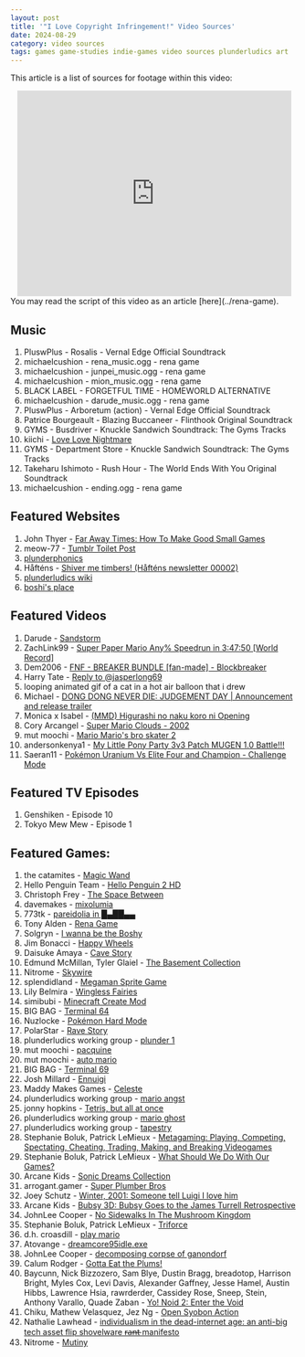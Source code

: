```yaml
---
layout: post
title: '"I Love Copyright Infringement!" Video Sources'
date: 2024-08-29
category: video sources
tags: games game-studies indie-games video sources plunderludics art
---
```

This article is a list of sources for footage within this video:
<center><iframe width="480" height="360" src="https://www.youtube.com/embed/qRCc7l56mfg" title="I Love Copyright Infringement!" frameborder="0" allow="accelerometer; autoplay; clipboard-write; encrypted-media; gyroscope; picture-in-picture; web-share" referrerpolicy="strict-origin-when-cross-origin" allowfullscreen></iframe></center>
You may read the script of this video as an article [here](../rena-game).

## Music
01. PluswPlus - Rosalis - Vernal Edge Official Soundtrack
02. michaelcushion - rena_music.ogg - rena game
03. michaelcushion - junpei_music.ogg - rena game
04. michaelcushion - mion_music.ogg - rena game
05. BLACK LABEL - FORGETFUL TIME - HOMEWORLD ALTERNATIVE
06. michaelcushion - darude_music.ogg - rena game
07. PluswPlus - Arboretum (action) - Vernal Edge Official Soundtrack
08. Patrice Bourgeault - Blazing Buccaneer - Flinthook Original Soundtrack
09. GYMS - Busdriver - Knuckle Sandwich Soundtrack: The Gyms Tracks
10. kiichi - [Love Love Nightmare](https://www.nicovideo.jp/watch/sm4518874)
11. GYMS - Department Store - Knuckle Sandwich Soundtrack: The Gyms Tracks
12. Takeharu Ishimoto - Rush Hour - The World Ends With You Original Soundtrack
13. michaelcushion - ending.ogg - rena game

## Featured Websites
01. John Thyer - [Far Away Times: How To Make Good Small Games](https://farawaytimes.blogspot.com/2023/02/how-to-make-good-small-games.html) 
02. meow-77 - [Tumblr Toilet Post](https://www.tumblr.com/meow-77/697034126917828608)
03. [plunderphonics](https://www.plunderphonics.com/)
04. Håfténs - [Shiver me timbers! (Håfténs newsletter 00002)](https://www.patreon.com/posts/107828383)
05. [plunderludics wiki](https://plunderludics.github.io/)
06. [boshi's place](https://boshis-place.github.io/)

## Featured Videos
01. Darude - [Sandstorm](https://www.youtube.com/watch?v=y6120QOlsfU)
02. ZachLink99 - [Super Paper Mario Any% Speedrun in 3:47:50 [World Record]](https://www.youtube.com/watch?v=9-pJTSEoa0Q)
03. Dem2006 - [FNF - BREAKER BUNDLE [fan-made] - Blockbreaker](https://www.youtube.com/watch?v=qHrRBV1jjA0)
04. Harry Tate - [Reply to @jasperlong69](https://www.tiktok.com/@harry.tate/video/6888197899365272833)
05. looping animated gif of a cat in a hot air balloon that i drew
06. Michael - [DONG DONG NEVER DIE: JUDGEMENT DAY \| Announcement and release trailer](https://www.youtube.com/watch?v=7dSbhQDNJME)
07. Monica x Isabel - [(MMD) Higurashi no naku koro ni Opening](https://www.youtube.com/watch?v=MFyDIBtB5pk)
08. Cory Arcangel - [Super Mario Clouds - 2002](https://www.youtube.com/watch?v=fCmAD0TwGcQ)
09. mut moochi - [Mario Mario's bro skater 2](https://www.youtube.com/watch?v=qWHXMURV2vo)
10. andersonkenya1 - [My Little Pony Party 3v3 Patch MUGEN 1.0 Battle!!!](https://www.youtube.com/watch?v=LolaOemS3YI)
11. Saeran11 - [Pokémon Uranium Vs Elite Four and Champion - Challenge Mode](https://www.youtube.com/watch?v=HusvkkIEOBc)

## Featured TV Episodes
01. Genshiken - Episode 10
02. Tokyo Mew Mew - Episode 1

## Featured Games:
01. the catamites - [Magic Wand](https://thecatamites.itch.io/magic-wand)
02. Hello Penguin Team - [Hello Penguin 2 HD](https://noxid.itch.io/2hd)
03. Christoph Frey - [The Space Between](https://chrstphfr.itch.io/the-space-between)
04. davemakes - [mixolumia](https://mixolumia.com/)
05. 773tk - [pareidolia in █▄██▄▄](https://773tk.itch.io/pareidolia-in)
06. Tony Alden - [Rena Game](https://brlka.itch.io/rena-game)
07. Solgryn - [I wanna be the Boshy](https://delicious-fruit.com/ratings/game_details.php?id=11890)
08. Jim Bonacci - [Happy Wheels](https://totaljerkface.com/happy_wheels.tjf)
09. Daisuke Amaya - [Cave Story](https://www.cavestory.org/)
10. Edmund McMillan, Tyler Glaiel - [The Basement Collection](https://store.steampowered.com/app/214790/The_Basement_Collection/)
11. Nitrome - [Skywire](https://www.nitrome.com/html5-games/skywire/)
12. splendidland - [Megaman Sprite Game](https://www.tumblr.com/megamanspritecomic/65735240451/megaman-sprite-game-released-on-october-31st)
13. Lily Belmira - [Wingless Fairies](https://lilybelmira.itch.io/fairies)
14. simibubi - [Minecraft Create Mod](https://www.curseforge.com/minecraft/mc-mods/create)
15. BIG BAG - [Terminal 64](https://bigbag.itch.io/terminal-64)
16. Nuzlocke - [Pokémon Hard Mode](http://www.nuzlocke.com/comics/pokemon-hard-mode/page/69/)
17. PolarStar - [Rave Story](https://forum.cavestory.org/threads/ravestory-v1-62-soundtrack-compiled-in-flac-and-mp3-formats-by-whatthepin.5683/)
18. plunderludics working group - [plunder 1](https://plunderludics.github.io/works/plunder%201.html)
19. mut moochi - [pacquine](https://nes.mut.media/pacquine.html)
20. mut moochi - [auto mario](https://nes.mut.media/goodluck.html)
21. BIG BAG - [Terminal 69](https://bigbag.itch.io/terminal69)
22. Josh Millard - [Ennuigi](https://www.lexaloffle.com/bbs/?pid=32360)
23. Maddy Makes Games - [Celeste](https://www.celestegame.com/)
24. plunderludics working group - [mario angst](https://plunderludics.github.io/works/mario%20angst.html)
25. jonny hopkins - [Tetris, but all at once](https://jwhop.itch.io/tetris-but-all-at-once-public-version)
26. plunderludics working group - [mario ghost](https://plunderludics.github.io/works/mario%20ghost.html)
27. plunderludics working group - [tapestry](https://plunderludics.github.io/works/tapestry.html)
28. Stephanie Boluk, Patrick LeMieux - [Metagaming: Playing, Competing, Spectating, Cheating, Trading, Making, and Breaking Videogames](https://manifold.umn.edu/projects/metagaming)
29. Stephanie Boluk, Patrick LeMieux - [What Should We Do With Our Games?](https://alt254.itch.io/what-should-we-do-with-our-games)
30. Arcane Kids - [Sonic Dreams Collection](https://hedgehog.exposed/)
31. arrogant.gamer - [Super Plumber Bros](https://gamejolt.com/games/super-plumber-bros/27754)
32. Joey Schutz - [Winter, 2001: Someone tell Luigi I love him](https://jamschutz.itch.io/winter-2001-someone-tell-luigi-i-love-him)
33. Arcane Kids - [Bubsy 3D: Bubsy Goes to the James Turrell Retrospective](https://bubsy3d.com/)
34. JohnLee Cooper - [No Sidewalks In The Mushroom Kingdom](https://ergman.itch.io/no-sidewalks-in-the-mushroom-kingdom)
35. Stephanie Boluk, Patrick LeMieux - [Triforce](https://alt254.itch.io/triforce)
36. d.h. croasdill - [play mario](https://hyperlibrary.itch.io/play-mario)
37. Atovange - [dreamcore95idle.exe](https://atovange.itch.io/dreamcore95idle)
38. JohnLee Cooper - [decomposing corpse of ganondorf](https://ergman.itch.io/decomposing-corpse-of-ganonodorf)
39. Calum Rodger - [Gotta Eat the Plums!](https://weecalrobot.itch.io/gottaeattheplums)
40. Baycunn, Nick Bizzozero, Sam Blye, Dustin Bragg, breadotop, Harrison Bright, Myles Cox, Levi Davis, Alexander Gaffney, Jesse Hamel, Austin Hibbs, Lawrence Hsia, rawrderder, Cassidey Rose, Sneep, Stein, Anthony Varallo, Quade Zaban - [Yo! Noid 2: Enter the Void](https://dustinbragg.itch.io/yo-noid-was-ahead-of-its-time)
41. Chiku, Mathew Velasquez, Jez Ng - [Open Syobon Action](https://www.jezng.com/open-syobon-action.js/)
42. Nathalie Lawhead - [individualism in the dead-internet age: an anti-big tech asset flip shovelware r̶a̶n̶t̶ manifesto](https://alienmelon.itch.io/shovelware)
43. Nitrome - [Mutiny](https://www.nitrome.com/html5-games/mutiny/)